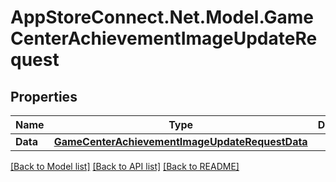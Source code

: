 # AppStoreConnect.Net.Model.GameCenterAchievementImageUpdateRequest

## Properties

Name | Type | Description | Notes
------------ | ------------- | ------------- | -------------
**Data** | [**GameCenterAchievementImageUpdateRequestData**](GameCenterAchievementImageUpdateRequestData.md) |  | 

[[Back to Model list]](../README.md#documentation-for-models) [[Back to API list]](../README.md#documentation-for-api-endpoints) [[Back to README]](../README.md)

